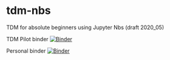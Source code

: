 # tdm-nbs
TDM for absolute beginners using Jupyter Nbs (draft 2020_05)

TDM Pilot binder [![Binder](https://binder.tdm-pilot.org/badge_logo.svg)](https://binder.tdm-pilot.org/v2/gh/jasf-/tdm-nbs/master)

Personal binder [![Binder](https://mybinder.org/badge_logo.svg)](https://mybinder.org/v2/gh/jasf-/tdm-nbs/master)
